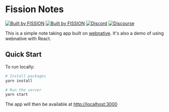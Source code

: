 # Fission Notes

[![Built by FISSION](https://img.shields.io/badge/⌘-Built_by_FISSION-purple.svg)](https://fission.codes)
[![Built by FISSION](https://img.shields.io/badge/webnative-v0.21.2-purple.svg )](https://github.com/fission-suite/webnative)
[![Discord](https://img.shields.io/discord/478735028319158273.svg)](https://discord.gg/zAQBDEq)
[![Discourse](https://img.shields.io/discourse/https/talk.fission.codes/topics)](https://talk.fission.codes)

This is a simple note taking app built on [webnative](https://github.com/fission-suite/webnative). It's also a demo of using webnative with React.

## Quick Start

To run locally:

```sh
# Install packages
yarn install

# Run the server
yarn start
```

The app will then be available at [http://localhost:3000](http://localhost:3000)
